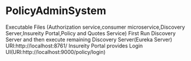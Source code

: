 # PolicyAdminSystem
Executable Files (Authorization service,consumer microservice,Discovery Server,Insureity Portal,Policy and Quotes Service)
First Run Discovery Server and then execute remaining
Discovery Server(Eureka Server) URI:http://localhost:8761/
Insureity Portal provides Login UI(URl:http://localhost:9000/policy/login)
